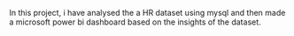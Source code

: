 In this project, i have analysed the a HR dataset using mysql and then made a  microsoft power bi dashboard based on the insights of the dataset.
